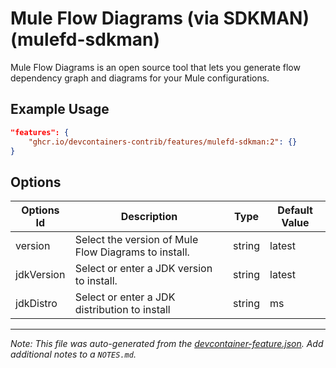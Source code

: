 

# Mule Flow Diagrams (via SDKMAN) (mulefd-sdkman)

Mule Flow Diagrams is an open source tool that lets you generate flow dependency
graph and diagrams for your Mule configurations.

## Example Usage

```json
"features": {
    "ghcr.io/devcontainers-contrib/features/mulefd-sdkman:2": {}
}
```

## Options

| Options Id | Description | Type | Default Value |
|-----|-----|-----|-----|
| version | Select the version of Mule Flow Diagrams to install. | string | latest |
| jdkVersion | Select or enter a JDK version to install. | string | latest |
| jdkDistro | Select or enter a JDK distribution to install | string | ms |



---

_Note: This file was auto-generated from the [devcontainer-feature.json](https://github.com/devcontainers-contrib/features/blob/main/src/mulefd-sdkman/devcontainer-feature.json).  Add additional notes to a `NOTES.md`._
